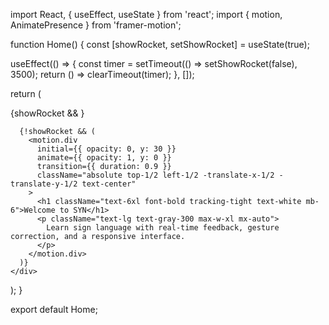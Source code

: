 import React, { useEffect, useState } from 'react';
import { motion, AnimatePresence } from 'framer-motion';

function Home() {
  const [showRocket, setShowRocket] = useState(true);

  useEffect(() => {
    const timer = setTimeout(() => setShowRocket(false), 3500);
    return () => clearTimeout(timer);
  }, []);

  return (
    <div className="relative w-full h-screen overflow-hidden bg-black text-white font-sans">
      <StarsBackground />
      <AnimatePresence>{showRocket && <Rocket />}</AnimatePresence>

      {!showRocket && (
        <motion.div
          initial={{ opacity: 0, y: 30 }}
          animate={{ opacity: 1, y: 0 }}
          transition={{ duration: 0.9 }}
          className="absolute top-1/2 left-1/2 -translate-x-1/2 -translate-y-1/2 text-center"
        >
          <h1 className="text-6xl font-bold tracking-tight text-white mb-6">Welcome to SYN</h1>
          <p className="text-lg text-gray-300 max-w-xl mx-auto">
            Learn sign language with real-time feedback, gesture correction, and a responsive interface.
          </p>
        </motion.div>
      )}
    </div>
  );
}

export default Home;